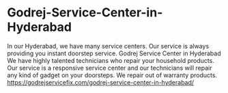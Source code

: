 # Godrej-Service-Center-in-Hyderabad
In our Hyderabad, we have many service centers. Our service is always providing you instant doorstep service. Godrej Service Center in Hyderabad We have highly talented technicians who repair your household products. Our service is a responsive service center and our technicians will repair any kind of gadget on your doorsteps. We repair out of warranty products. https://godrejservicefix.com/godrej-service-center-in-hyderabad/
